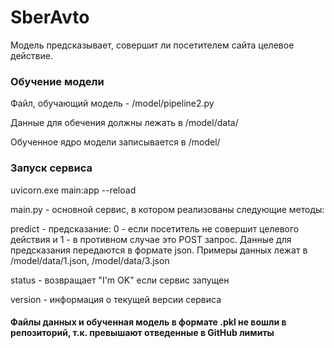# SberAvto
Модель предсказывает, совершит ли посетителем сайта целевое действие.

### Обучение модели
Файл, обучающий модель - /model/pipeline2.py

Данные для обечения должны лежать в /model/data/

Обученное ядро модели записывается в /model/

### Запуск сервиса
uvicorn.exe main:app --reload

main.py - основной сервис, в котором реализованы следующие методы: 

predict - предсказание: 0 - если посетитель не совершит целевого действия и 1 - в противном случае
это POST запрос. Данные для предсказания передаются в формате json. Примеры данных лежат в /model/data/1.json,  /model/data/3.json

status - возвращает "I'm OK" если сервис запущен

version - информация о текущей версии сервиса

#### Файлы данных и обученная модель в формате .pkl не вошли в репозиторий, т.к. превышают отведенные в GitHub лимиты

